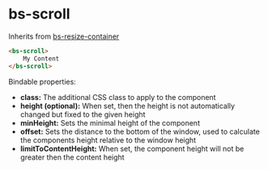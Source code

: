 # bs-scroll

Inherits from [bs-resize-container](bs-resize-container.md)

```html
<bs-scroll>
    My Content
</bs-scroll>
```

Bindable properties:

- **class:** The additional CSS class to apply to the component
- **height (optional):** When set, then the height is not automatically changed but fixed to the given height
- **minHeight:** Sets the minimal height of the component
- **offset:** Sets the distance to the bottom of the window, used to calculate the components height relative to the window height
- **limitToContentHeight:** When set, the component height will not be greater then the content height
